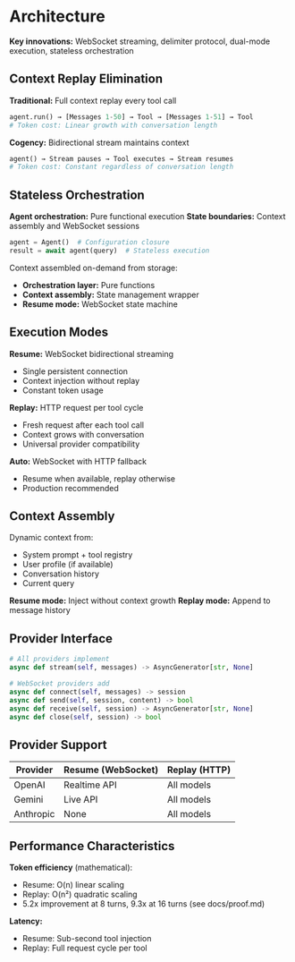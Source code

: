 # Architecture

**Key innovations:** WebSocket streaming, delimiter protocol, dual-mode execution, stateless orchestration

## Context Replay Elimination

**Traditional:** Full context replay every tool call
```python
agent.run() → [Messages 1-50] → Tool → [Messages 1-51] → Tool
# Token cost: Linear growth with conversation length
```

**Cogency:** Bidirectional stream maintains context  
```python
agent() → Stream pauses → Tool executes → Stream resumes
# Token cost: Constant regardless of conversation length
```

## Stateless Orchestration

**Agent orchestration:** Pure functional execution
**State boundaries:** Context assembly and WebSocket sessions

```python
agent = Agent()  # Configuration closure
result = await agent(query)  # Stateless execution
```

Context assembled on-demand from storage:
- **Orchestration layer:** Pure functions
- **Context assembly:** State management wrapper  
- **Resume mode:** WebSocket state machine

## Execution Modes

**Resume:** WebSocket bidirectional streaming
- Single persistent connection
- Context injection without replay
- Constant token usage

**Replay:** HTTP request per tool cycle  
- Fresh request after each tool call
- Context grows with conversation
- Universal provider compatibility

**Auto:** WebSocket with HTTP fallback
- Resume when available, replay otherwise
- Production recommended

## Context Assembly

Dynamic context from:
- System prompt + tool registry
- User profile (if available)  
- Conversation history
- Current query

**Resume mode:** Inject without context growth
**Replay mode:** Append to message history

## Provider Interface

```python
# All providers implement
async def stream(self, messages) -> AsyncGenerator[str, None]

# WebSocket providers add
async def connect(self, messages) -> session
async def send(self, session, content) -> bool
async def receive(self, session) -> AsyncGenerator[str, None] 
async def close(self, session) -> bool
```

## Provider Support

| Provider | Resume (WebSocket) | Replay (HTTP) |
|----------|-------------------|---------------|
| OpenAI | Realtime API | All models |
| Gemini | Live API | All models |
| Anthropic | None | All models |

## Performance Characteristics

**Token efficiency** (mathematical):
- Resume: O(n) linear scaling
- Replay: O(n²) quadratic scaling
- 5.2x improvement at 8 turns, 9.3x at 16 turns (see docs/proof.md)

**Latency:**
- Resume: Sub-second tool injection
- Replay: Full request cycle per tool